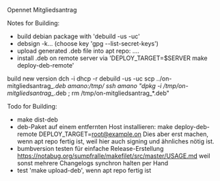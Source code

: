 Opennet Mitgliedsantrag

Notes for Building:
* build debian package with 'debuild -us -uc'
* debsign -k... (choose key 'gpg --list-secret-keys')
* upload generated .deb file into apt repo: ....
* install .deb on remote server via 'DEPLOY_TARGET=$SERVER make deploy-deb-remote'

build new version
 dch -i
 dhcp -r
 debuild -us -uc
 scp ../on-mitgliedsantrag_*.deb amano:/tmp/
 ssh amano "dpkg -i /tmp/on-mitgliedsantrag_*.deb ; rm /tmp/on-mitgliedsantrag_*.deb"

Todo for Building:
* make dist-deb
* deb-Paket auf einem entfernten Host installieren:
   make deploy-deb-remote DEPLOY_TARGET=root@example.on
   Dies aber erst machen, wenn apt repo fertig ist, weil hier auch signing
    und ähnliches nötig ist.
* bumbversion testen für einfache Release-Erstellung https://notabug.org/sumpfralle/makefilet/src/master/USAGE.md weil sonst mehrere Changelogs synchron halten per Hand
* test 'make upload-deb', wenn apt repo fertig ist

